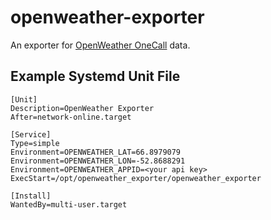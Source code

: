 # openweather-exporter

An exporter for [OpenWeather OneCall](https://openweathermap.org/api/one-call-api) data.

## Example Systemd Unit File

```
[Unit]
Description=OpenWeather Exporter
After=network-online.target

[Service]
Type=simple
Environment=OPENWEATHER_LAT=66.8979079
Environment=OPENWEATHER_LON=-52.8688291
Environment=OPENWEATHER_APPID=<your api key>
ExecStart=/opt/openweather_exporter/openweather_exporter

[Install]
WantedBy=multi-user.target
```
